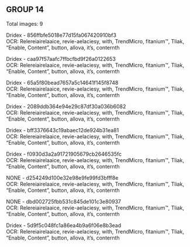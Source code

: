 ## GROUP 14
Total images: 9  

Dridex - 856ffbfe5018e77d15fa067420910bf3  
OCR: Relereiairelaaice, revie-aelaciesy, with, TrendMicro, fitanium™, Tliak, “Enable, Content”, button, allova, it’s, conternth  

Dridex - caa97f57aafc7ffbcfbd9f26a0122653  
OCR: Relereiairelaaice, revie-aelaciesy, with, TrendMicro, fitanium™, Tliak, “Enable, Content”, button, allova, it’s, conternth  

Dridex - 65a5f80bead7657a5c14641f145f8748  
OCR: Relereiairelaaice, revie-aelaciesy, with, TrendMicro, fitanium™, Tliak, “Enable, Content”, button, allova, it’s, conternth  

Dridex - 2089ddb364e94e29c87df30a036b6082  
OCR: Relereiairelaaice, revie-aelaciesy, with, TrendMicro, fitanium™, Tliak, “Enable, Content”, button, allova, it’s, conternth  

Dridex - bff3376643c19abaec12de924b31ea81  
OCR: Relereiairelaaice, revie-aelaciesy, with, TrendMicro, fitanium™, Tliak, “Enable, Content”, button, allova, it’s, conternth  

Dridex - f0930d3a2a91721905679cb2646535fc  
OCR: Relereiairelaaice, revie-aelaciesy, with, TrendMicro, fitanium™, Tliak, “Enable, Content”, button, allova, it’s, conternth  

NONE - d254249d100e32e98e9fe99fd3bfff8e  
OCR: Relereiairelaaice, revie-aelaciesy, with, TrendMicro, fitanium™, Tliak, “Enable, Content”, button, allova, it’s, conternth  

NONE - dbd002725fbb531c845de101c3e80937  
OCR: Relereiairelaaice, revie-aelaciesy, with, TrendMicro, fitanium™, Tliak, “Enable, Content”, button, allova, it’s, conternth  

Dridex - 5d9f5c048fc1a86ea4b9a6f06e8b3ead  
OCR: Relereiairelaaice, revie-aelaciesy, with, TrendMicro, fitanium™, Tliak, “Enable, Content”, button, allova, it’s, conternth  

